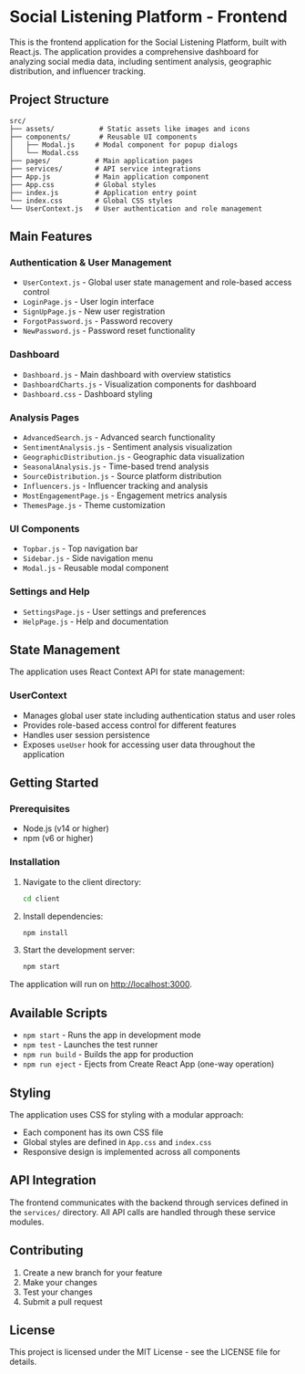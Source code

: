 # Social Listening Platform - Frontend

This is the frontend application for the Social Listening Platform, built with React.js. The application provides a comprehensive dashboard for analyzing social media data, including sentiment analysis, geographic distribution, and influencer tracking.

## Project Structure

```
src/
├── assets/           # Static assets like images and icons
├── components/       # Reusable UI components
│   ├── Modal.js     # Modal component for popup dialogs
│   └── Modal.css
├── pages/           # Main application pages
├── services/        # API service integrations
├── App.js           # Main application component
├── App.css          # Global styles
├── index.js         # Application entry point
└── index.css        # Global CSS styles
└── UserContext.js   # User authentication and role management
```

## Main Features

### Authentication & User Management

- `UserContext.js` - Global user state management and role-based access control
- `LoginPage.js` - User login interface
- `SignUpPage.js` - New user registration
- `ForgotPassword.js` - Password recovery
- `NewPassword.js` - Password reset functionality

### Dashboard

- `Dashboard.js` - Main dashboard with overview statistics
- `DashboardCharts.js` - Visualization components for dashboard
- `Dashboard.css` - Dashboard styling

### Analysis Pages

- `AdvancedSearch.js` - Advanced search functionality
- `SentimentAnalysis.js` - Sentiment analysis visualization
- `GeographicDistribution.js` - Geographic data visualization
- `SeasonalAnalysis.js` - Time-based trend analysis
- `SourceDistribution.js` - Source platform distribution
- `Influencers.js` - Influencer tracking and analysis
- `MostEngagementPage.js` - Engagement metrics analysis
- `ThemesPage.js` - Theme customization

### UI Components

- `Topbar.js` - Top navigation bar
- `Sidebar.js` - Side navigation menu
- `Modal.js` - Reusable modal component

### Settings and Help

- `SettingsPage.js` - User settings and preferences
- `HelpPage.js` - Help and documentation

## State Management

The application uses React Context API for state management:

### UserContext

- Manages global user state including authentication status and user roles
- Provides role-based access control for different features
- Handles user session persistence
- Exposes `useUser` hook for accessing user data throughout the application

## Getting Started

### Prerequisites

- Node.js (v14 or higher)
- npm (v6 or higher)

### Installation

1. Navigate to the client directory:

   ```bash
   cd client
   ```

2. Install dependencies:

   ```bash
   npm install
   ```

3. Start the development server:
   ```bash
   npm start
   ```

The application will run on [http://localhost:3000](http://localhost:3000).

## Available Scripts

- `npm start` - Runs the app in development mode
- `npm test` - Launches the test runner
- `npm run build` - Builds the app for production
- `npm run eject` - Ejects from Create React App (one-way operation)

## Styling

The application uses CSS for styling with a modular approach:

- Each component has its own CSS file
- Global styles are defined in `App.css` and `index.css`
- Responsive design is implemented across all components

## API Integration

The frontend communicates with the backend through services defined in the `services/` directory. All API calls are handled through these service modules.

## Contributing

1. Create a new branch for your feature
2. Make your changes
3. Test your changes
4. Submit a pull request

## License

This project is licensed under the MIT License - see the LICENSE file for details.
